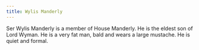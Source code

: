 ```yaml
---
title: Wylis Manderly
---
```


Ser Wylis Manderly is a member of House Manderly. He is the eldest son of Lord Wyman. He is a very fat man, bald and wears a large mustache. He is quiet and formal. 


